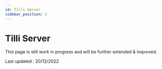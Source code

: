 ```yaml
---
id: Tilli-Server
sidebar_position: 2
---
```


# Tilli Server
This page is still work in progress and will be further extended & improved.

Last updated : 20/12/2022
